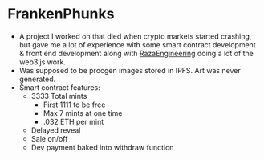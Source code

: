 # FrankenPhunks
- A project I worked on that died when crypto markets started crashing, but gave me a lot of experience with some smart contract development & front end development along with [RazaEngineering](https://github.com/razaengineering) doing a lot of the web3.js work.
- Was supposed to be procgen images stored in IPFS.  Art was never generated.
- Smart contract features:
  - 3333 Total mints
    - First 1111 to be free 
    - Max 7 mints at one time
    - .032 ETH per mint
  - Delayed reveal
  - Sale on/off
  - Dev payment baked into withdraw function
